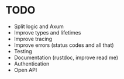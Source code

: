 # TODO

- Split logic and Axum
- Improve types and lifetimes
- Improve tracing
- Improve errors (status codes and all that)
- Testing
- Documentation (rustdoc, improve read me)
- Authentication
- Open API
